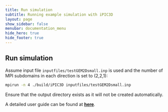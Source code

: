 ```yaml
---
title: Run simulation
subtitle: Running example simulation with iPIC3D
layout: page
show_sidebar: false
menubar: documentation_menu
hide_hero: true
hide_footer: true
---
```


## Run simulation

Assume input file ```inputfiles/testGEM2Dsmall.inp``` is used and the number of MPI subdomains in each direction is set to (2,2,1):
```bash
mpirun -n 4 ./build/iPIC3D inputfiles/testGEM2Dsmall.inp
```
Ensure that the output directory exists as it will not be created automatically.

A detailed user guide can be found at **[here](https://www.kth.se/files/view/markidis/5846cba0a4ba671c5d0bfb2d/ee_pdc_course_project_report_v.pdf)**.
